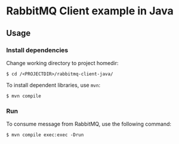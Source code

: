 # RabbitMQ Client example in Java

## Usage

### Install dependencies

Change working directory to project homedir:

```
$ cd /<PROJECTDIR>/rabbitmq-client-java/
```

To install dependent libraries, use `mvn`:

```
$ mvn compile
```

### Run

To consume message from RabbitMQ, use the following command:

```
$ mvn compile exec:exec -Drun
```

